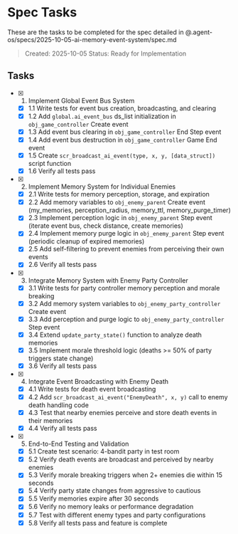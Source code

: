 # Spec Tasks

These are the tasks to be completed for the spec detailed in @.agent-os/specs/2025-10-05-ai-memory-event-system/spec.md

> Created: 2025-10-05
> Status: Ready for Implementation

## Tasks

- [x] 1. Implement Global Event Bus System
  - [x] 1.1 Write tests for event bus creation, broadcasting, and clearing
  - [x] 1.2 Add `global.ai_event_bus` ds_list initialization in `obj_game_controller` Create event
  - [x] 1.3 Add event bus clearing in `obj_game_controller` End Step event
  - [x] 1.4 Add event bus destruction in `obj_game_controller` Game End event
  - [x] 1.5 Create `scr_broadcast_ai_event(type, x, y, [data_struct])` script function
  - [x] 1.6 Verify all tests pass

- [x] 2. Implement Memory System for Individual Enemies
  - [x] 2.1 Write tests for memory perception, storage, and expiration
  - [x] 2.2 Add memory variables to `obj_enemy_parent` Create event (my_memories, perception_radius, memory_ttl, memory_purge_timer)
  - [x] 2.3 Implement perception logic in `obj_enemy_parent` Step event (iterate event bus, check distance, create memories)
  - [x] 2.4 Implement memory purge logic in `obj_enemy_parent` Step event (periodic cleanup of expired memories)
  - [x] 2.5 Add self-filtering to prevent enemies from perceiving their own events
  - [x] 2.6 Verify all tests pass

- [x] 3. Integrate Memory System with Enemy Party Controller
  - [x] 3.1 Write tests for party controller memory perception and morale breaking
  - [x] 3.2 Add memory system variables to `obj_enemy_party_controller` Create event
  - [x] 3.3 Add perception and purge logic to `obj_enemy_party_controller` Step event
  - [x] 3.4 Extend `update_party_state()` function to analyze death memories
  - [x] 3.5 Implement morale threshold logic (deaths >= 50% of party triggers state change)
  - [x] 3.6 Verify all tests pass

- [x] 4. Integrate Event Broadcasting with Enemy Death
  - [x] 4.1 Write tests for death event broadcasting
  - [x] 4.2 Add `scr_broadcast_ai_event("EnemyDeath", x, y)` call to enemy death handling code
  - [x] 4.3 Test that nearby enemies perceive and store death events in their memories
  - [x] 4.4 Verify all tests pass

- [x] 5. End-to-End Testing and Validation
  - [x] 5.1 Create test scenario: 4-bandit party in test room
  - [x] 5.2 Verify death events are broadcast and perceived by nearby enemies
  - [x] 5.3 Verify morale breaking triggers when 2+ enemies die within 15 seconds
  - [x] 5.4 Verify party state changes from aggressive to cautious
  - [x] 5.5 Verify memories expire after 30 seconds
  - [x] 5.6 Verify no memory leaks or performance degradation
  - [x] 5.7 Test with different enemy types and party configurations
  - [x] 5.8 Verify all tests pass and feature is complete

